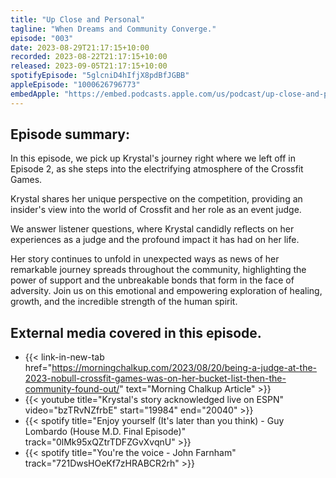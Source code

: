 ```yaml
---
title: "Up Close and Personal"
tagline: "When Dreams and Community Converge."
episode: "003"
date: 2023-08-29T21:17:15+10:00
recorded: 2023-08-22T21:17:15+10:00
released: 2023-09-05T21:17:15+10:00
spotifyEpisode: "5glcniD4hIfjX8pdBfJGBB"
appleEpisode: "1000626796773"
embedApple: "https://embed.podcasts.apple.com/us/podcast/up-close-and-personal-when-dreams-and-community-converge/id1700042264?i=1000626796773"
---
```

## Episode summary:

In this episode, we pick up Krystal's journey right where we left off in Episode 2, as she steps into the electrifying atmosphere of the Crossfit Games. 

Krystal shares her unique perspective on the competition, providing an insider's view into the world of Crossfit and her role as an event judge.

We answer listener questions, where Krystal candidly reflects on her experiences as a judge and the profound impact it has had on her life. 

Her story continues to unfold in unexpected ways as news of her remarkable journey spreads throughout the community, highlighting the power of support and the unbreakable bonds that form in the face of adversity. Join us on this emotional and empowering exploration of healing, growth, and the incredible strength of the human spirit.


## External media covered in this episode.

* {{< link-in-new-tab href="https://morningchalkup.com/2023/08/20/being-a-judge-at-the-2023-nobull-crossfit-games-was-on-her-bucket-list-then-the-community-found-out/" text="Morning Chalkup Article" >}}
* {{< youtube title="Krystal's story acknowledged live on ESPN" video="bzTRvNZfrbE" start="19984" end="20040" >}}
* {{< spotify title="Enjoy yourself (It's later than you think) - Guy Lombardo (House M.D. Final Episode)" track="0lMk95xQZtrTDFZGvXvqnU" >}}
* {{< spotify title="You're the voice - John Farnham" track="721DwsHOeKf7zHRABCR2rh" >}}